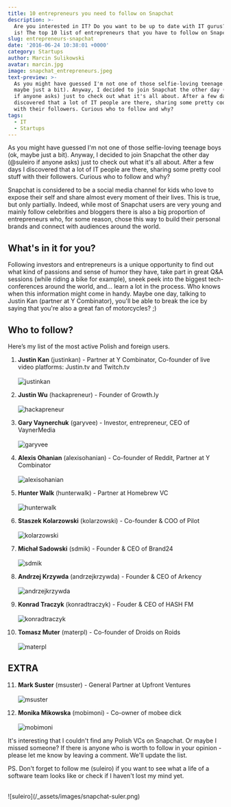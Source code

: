 ```yaml
---
title: 10 entrepreneurs you need to follow on Snapchat
description: >-
  Are you interested in IT? Do you want to be up to date with IT gurus? Here it
  is! The top 10 list of entrepreneurs that you have to follow on Snapchat!
slug: entrepreneurs-snapchat
date: '2016-06-24 10:38:01 +0000'
category: Startups
author: Marcin Sulikowski
avatar: marcin.jpg
image: snapchat_entrepreneurs.jpeg
text-preview: >-
  As you might have guessed I'm not one of those selfie-loving teenage boys (ok,
  maybe just a bit). Anyway, I decided to join Snapchat the other day (@suleiro
  if anyone asks) just to check out what it's all about. After a few days I
  discovered that a lot of IT people are there, sharing some pretty cool stuff
  with their followers. Curious who to follow and why?
tags:
  - IT
  - Startups
---
```

As you might have guessed I'm not one of those selfie-loving teenage boys (ok, maybe just a bit). Anyway, I decided to join Snapchat the other day (@suleiro if anyone asks) just to check out what it's all about. After a few days I discovered that a lot of IT people are there, sharing some pretty cool stuff with their followers. Curious who to follow and why?

Snapchat is considered to be a social media channel for kids who love to expose their self and share almost every moment of their lives. This is true, but only partially. Indeed, while most of Snapchat users are very young and mainly follow celebrities and bloggers there is also a big proportion of entrepreneurs who, for some reason, chose this way to build their personal brands and connect with audiences around the world.

## What's in it for you?

Following investors and entrepreneurs is a unique opportunity to find out what kind of passions and sense of humor they have, take part in great Q&A sessions (while riding a bike for example), sneek peek into the biggest tech-conferences around the world, and... learn a lot in the process. Who knows when this information might come in handy. Maybe one day, talking to Justin Kan (partner at Y Combinator), you'll be able to break the ice by saying that you're also a great fan of motorcycles? ;)

## Who to follow?

Here’s my list of the most active Polish and foreign users.

1. **Justin Kan** (justinkan) - Partner at Y Combinator, Co-founder of live video platforms: Justin.tv and Twitch.tv
    <br><br>
    ![justinkan](/_assets/images/snapchat-justin-kan.png)

2. **Justin Wu** (hackapreneur) - Founder of Growth.ly
    <br><br>
    ![hackapreneur](/_assets/images/snapchat-justin-wu.png)

3. **Gary Vaynerchuk** (garyvee) - Investor, entrepreneur, CEO of VaynerMedia
    <br><br>
    ![garyvee](/_assets/images/snapchat-gary-vaynerchuk.png)

4. **Alexis Ohanian** (alexisohanian) - Co-founder of Reddit, Partner at Y Combinator
    <br><br>
    ![alexisohanian](/_assets/images/snapchat-alexis-ohanian.png)

5. **Hunter Walk** (hunterwalk) - Partner at Homebrew VC
    <br><br>
    ![hunterwalk](/_assets/images/snapchat-hunter-walk.png)

6. **Staszek Kolarzowski** (kolarzowski) - Co-founder & COO of Pilot
    <br><br>
    ![kolarzowski](/_assets/images/snapchat-staszek-kolarzowski.png)

7. **Michał Sadowski** (sdmik) - Founder & CEO of Brand24
    <br><br>
    ![sdmik](/_assets/images/snapchat-michal-sadowski.png)

8. **Andrzej Krzywda** (andrzejkrzywda) - Founder & CEO of Arkency
    <br><br>
    ![andrzejkrzywda](/_assets/images/snapchat-andrzej-krzywda.png)

9. **Konrad Traczyk** (konradtraczyk) - Fouder & CEO of HASH FM
    <br><br>
    ![konradtraczyk](/_assets/images/snapchat-konrad-traczyk.png)

10. **Tomasz Muter** (materpl) - Co-founder of Droids on Roids
    <br><br>
    ![materpl](/_assets/images/snapchat-tomasz-muter.png)

## EXTRA

11. **Mark Suster** (msuster) - General Partner at Upfront Ventures
    <br><br>
    ![msuster](/_assets/images/snapchat-mark-suster.png)

12. **Monika Mikowska** (mobimoni) - Co-owner of mobee dick
    <br><br>
    ![mobimoni](/_assets/images/snapchat-monika-mikowska.png)

It's interesting that I couldn't find any Polish VCs on Snapchat. Or maybe I missed someone? If there is anyone who is worth to follow in your opinion - please let me know by leaving a comment. We'll update the list.

PS. Don't forget to follow me (suleiro) if you want to see what a life of a software team looks like or check if I haven't lost my mind yet.

<br>
![suleiro](/_assets/images/snapchat-suler.png)

